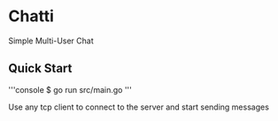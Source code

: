 # Chatti

Simple Multi-User Chat

## Quick Start

'''console
$ go run src/main.go
'''

Use any tcp client to connect to the server and start sending messages

